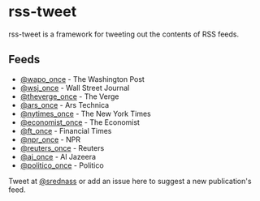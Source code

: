 rss-tweet
=========

rss-tweet is a framework for tweeting out the contents of RSS feeds.

## Feeds

- [@wapo_once](https://twitter.com/wapo_once) - The Washington Post
- [@wsj_once](https://twitter.com/wsj_once) - Wall Street Journal
- [@theverge_once](https://twitter.com/theverge_once) - The Verge
- [@ars_once](https://twitter.com/ars_once) - Ars Technica
- [@nytimes_once](https://twitter.com/nytimes_once) - The New York Times
- [@economist_once](https://twitter.com/economist_once) - The Economist
- [@ft_once](https://twitter.com/ft_once) - Financial Times
- [@npr_once](https://twitter.com/npr_once) - NPR
- [@reuters_once](https://twitter.com/reuters_once) - Reuters
- [@aj_once](https://twitter.com/aj_once) - Al Jazeera
- [@politico_once](https://twitter.com/politico_once) - Politico

Tweet at [@srednass](https://twitter.com/srednass) or add an issue here to suggest a new publication's feed.
